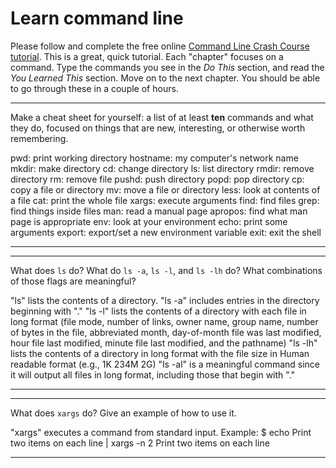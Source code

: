 # Learn command line

Please follow and complete the free online [Command Line Crash Course
tutorial](http://cli.learncodethehardway.org/book/). This is a great,
quick tutorial. Each "chapter" focuses on a command. Type the commands
you see in the _Do This_ section, and read the _You Learned This_
section. Move on to the next chapter. You should be able to go through
these in a couple of hours.


---

Make a cheat sheet for yourself: a list of at least **ten** commands and what they do, focused on things that are new, interesting, or otherwise worth remembering.

pwd: print working directory
hostname:	my computer's network name
mkdir:	make directory
cd:	change directory
ls:	list directory
rmdir:	remove directory
rm: 	remove file
pushd:	push directory
popd:	pop directory
cp:	copy a file or directory
mv:	move a file or directory
less:	look at contents of a file
cat:	print the whole file
xargs:	execute arguments
find:	find files
grep:	find things inside files
man:	read a manual page
apropos:	find what man page is appropriate
env:	look at your environment
echo:	print some arguments
export:	export/set a new environment variable
exit:	exit the shell

---


---

What does `ls` do? What do `ls -a`, `ls -l`, and `ls -lh` do? What combinations of those flags are meaningful?

"ls" lists the contents of  a directory. 
"ls -a" includes entries in the directory beginning with "."
"ls -l" lists the contents of a directory with each file in long format (file mode, number of
     links, owner name, group name, number of bytes in the file, abbreviated month, day-of-month file was
     last modified, hour file last modified, minute file last modified, and the pathname)
"ls -lh" lists the contents of a directory in long format with the file size in Human readable format (e.g., 1K 234M 2G)
"ls -al" is a meaningful command since it will output all files in long format, including those that begin with "."

---


---

What does `xargs` do? Give an example of how to use it.

"xargs" executes a command from standard input. 
Example:
$ echo Print two items on each line | xargs -n 2
Print two
items on
each line


---

